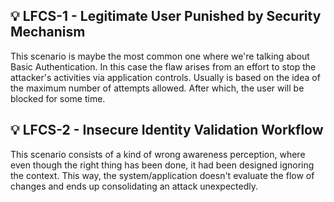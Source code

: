 
## :bulb:  LFCS-1	- Legitimate User Punished by Security Mechanism

This scenario is maybe the most common one where we're talking about Basic Authentication. In this case the flaw arises from an effort to stop the attacker's activities via application controls. Usually is based on the idea of the maximum number of attempts allowed. After which, the user will be blocked for some time. 

## :bulb: LFCS-2 - Insecure Identity Validation Workflow

This scenario consists of a kind of wrong awareness perception, where even though the right thing has been done, it had been designed ignoring the context. This way, the system/application doesn't evaluate the flow of changes and ends up consolidating an attack unexpectedly.
